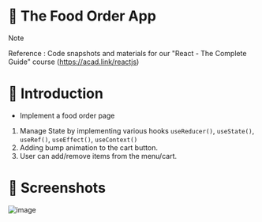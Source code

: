 # 💯 The Food Order App
> [!NOTE]
> Reference : Code snapshots and materials for our "React - The Complete Guide" course (https://acad.link/reactjs)

# 📖 Introduction
- Implement a food order page
1. Manage State by implementing various hooks `useReducer()`, `useState()`, `useRef()`, `useEffect()`, `useContext()`
2. Adding bump animation to the cart button.
3. User can add/remove items from the menu/cart.

# 👀 Screenshots
![image](https://github.com/kdh4646/the-food-order-app/assets/71913953/f2b331ac-d1e8-46f0-8f6b-0966669270ae)
